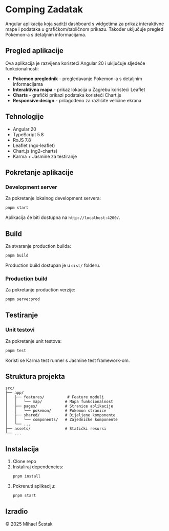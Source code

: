 # Comping Zadatak

Angular aplikacija koja sadrži dashboard s widgetima za prikaz interaktivne mape i podataka u grafičkom/tabličnom prikazu. Također uključuje pregled Pokemon-a s detaljnim informacijama.

## Pregled aplikacije

Ova aplikacija je razvijena koristeći Angular 20 i uključuje sljedeće funkcionalnosti:

- **Pokemon preglednik** - pregledavanje Pokemon-a s detaljnim informacijama
- **Interaktivna mapa** - prikaz lokacija u Zagrebu koristeći Leaflet
- **Charts** - grafički prikazi podataka koristeći Chart.js
- **Responsive design** - prilagođeno za različite veličine ekrana

## Tehnologije

- Angular 20
- TypeScript 5.8
- RxJS 7.8
- Leaflet (ngx-leaflet)
- Chart.js (ng2-charts)
- Karma + Jasmine za testiranje

## Pokretanje aplikacije

### Development server

Za pokretanje lokalnog development servera:

```bash
pnpm start
```

Aplikacija će biti dostupna na `http://localhost:4200/`.

## Build

Za stvaranje production builda:

```bash
pnpm build
```

Production build dostupan je u `dist/` folderu.

### Production build

Za pokretanje production verzije:

```bash
pnpm serve:prod
```

## Testiranje

### Unit testovi

Za pokretanje unit testova:

```bash
pnpm test
```

Koristi se Karma test runner s Jasmine test framework-om.

## Struktura projekta

```
src/
├── app/
│   ├── features/          # Feature moduli
│   │   └── map/          # Mapa funkcionalnost
│   ├── pages/            # Stranice aplikacije
│   │   └── pokemon/      # Pokemon stranice
│   ├── shared/           # Dijeljene komponente
│   │   └── components/   # Zajedničke komponente
│   └── ...
├── assets/               # Statički resursi
└── ...
```

## Instalacija

1. Clone repo
2. Instaliraj dependencies:
   ```bash
   pnpm install
   ```
3. Pokrenuti aplikaciju:
   ```bash
   pnpm start
   ```

## Izradio

© 2025 Mihael Šestak
